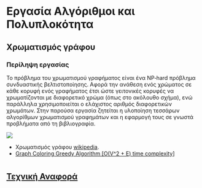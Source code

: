 # Εργασία Αλγόριθμοι και Πολυπλοκότητα

## Χρωματισμός γράφου

### Περίληψη εργασίας

Το πρόβλημα του χρωματισμού γραφήματος είναι ένα NP‐hard πρόβλημα συνδυαστικής βελτιστοποίησης. Αφορά την ανάθεση ενός χρώματος σε κάθε κορυφή ενός γραφήματος έτσι ώστε γειτονικές κορυφές να χρωματίζονται με διαφορετικό χρώμα (όπως στο ακόλουθο σχήμα), ενώ παράλληλα χρησιμοποιείται ο ελάχιστος αριθμός διαφορετικών χρωμάτων. Στην παρούσα εργασία ζητείται η υλοποίηση τεσσάρων αλγορίθμων χρωματισμού γραφημάτων και η εφαρμογή τους σε γνωστά προβλήματα από τη βιβλιογραφία.

![](https://iq.opengenus.org/content/images/2018/07/gc2.PNG)

* Χρωματισμός γράφου [wikipedia](https://en.wikipedia.org/wiki/Graph_coloring).
* [Graph Coloring Greedy Algorithm [O(V^2 + E) time complexity]](https://iq.opengenus.org/graph-colouring-greedy-algorithm/)


#

## [Τεχνική Αναφορά](./ALCO.pdf)
